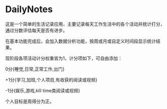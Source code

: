 # DailyNotes
  这是一个简单的生活记录应用，主要记录每天工作生活中的各个活动并统计打分，通过分数评估每天是否有进步。
  
  在基本功能完成后，会加入数据分析功能，按周或月或自定义时间段显示统计结果。
  
  现阶段各项活动计分权重皆为1，计分项如下，可自由添加：
  
  0分{睡觉,日常,正常工作,出门}
  
  +1分{学习,加班,个人项目,有收获的阅读或视频}
  
  -1分{娱乐,游戏,kill time类阅读或视频}
  
  
  个人目标是周得分为正。

